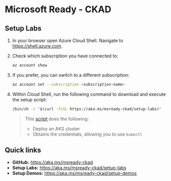 # Microsoft Ready - CKAD

## Setup Labs

1. In your browser open Azure Cloud Shell. Navigate to https://shell.azure.com.

2. Check which subscription you have connected to:

    ```bash
    az account show
    ```

3. If you prefer, you can switch to a different subscription:

    ```bash
    az account set --subscription <subscription-name>
    ```

4. Within Cloud Shell, run the following command to download and execute the setup script:

    ```bash
    /bin/sh -c "$(curl -fsSL https://aka.ms/msready-ckad/setup-labs)"
    ```

    > This [script](./assets/setup-labs.sh) does the following:
    > * Deploy an AKS cluster
    > * Obtains the credentials, allowing you to use ```kubectl```

## Quick links

* **GitHub:** https://aka.ms/msready-ckad
* **Setup Labs:** https://aka.ms/msready-ckad/setup-labs
* **Setup Demos:** https://aka.ms/msready-ckad/setup-demos
